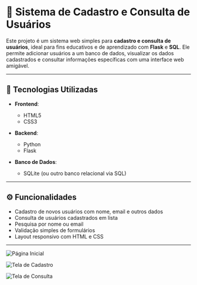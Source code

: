 # 👥 Sistema de Cadastro e Consulta de Usuários

Este projeto é um sistema web simples para **cadastro e consulta de usuários**, ideal para fins educativos e de aprendizado com **Flask** e **SQL**. Ele permite adicionar usuários a um banco de dados, visualizar os dados cadastrados e consultar informações específicas com uma interface web amigável.

---

## 🚀 Tecnologias Utilizadas

- **Frontend**:
  - HTML5
  - CSS3

- **Backend**:
  - Python
  - Flask

- **Banco de Dados**:
  - SQLite (ou outro banco relacional via SQL)

---

## ⚙️ Funcionalidades

- Cadastro de novos usuários com nome, email e outros dados
- Consulta de usuários cadastrados em lista
- Pesquisa por nome ou email
- Validação simples de formulários
- Layout responsivo com HTML e CSS

---

![Página Inicial](images/homepage.png)

![Tela de Cadastro](images/cadastro.png)

![Tela de Consulta](images/consulta.png)
